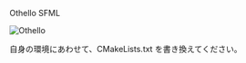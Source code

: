 Othello SFML

![Othello](https://github.com/K-Zenigata/Othello_SFML/assets/114846454/36af169d-3076-4623-bf5b-1c9c16292a05)

自身の環境にあわせて、CMakeLists.txt を書き換えてください。
